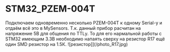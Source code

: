 # STM32_PZEM-004T

Подключаем одновременно несколько PZEM-004T к одному Serial-у и отдаём всё это в MySensors.
Т.к. данный прибор расчитан на напряжение 5В для общения по TTLу. То для его нармальной работы с STM32 имеющим 3.3В необходимо напаять сверху на резистор R17 ещё один SMD резистор на 1.5К. ![резистор]](/photo_R17.jpg)
